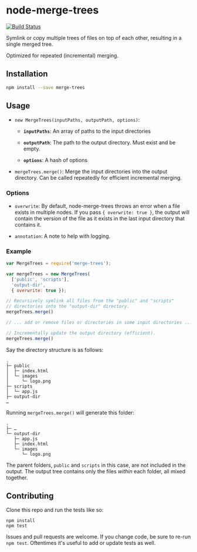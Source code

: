 # node-merge-trees

[![Build Status](https://travis-ci.org/broccolijs/node-merge-trees.svg?branch=master)](https://travis-ci.org/broccolijs/node-merge-trees)

Symlink or copy multiple trees of files on top of each other, resulting in a single merged tree.

Optimized for repeated (incremental) merging.

## Installation

```bash
npm install --save merge-trees
```

## Usage

* `new MergeTrees(inputPaths, outputPath, options)`:

    * **`inputPaths`**: An array of paths to the input directories

    * **`outputPath`**: The path to the output directory. Must exist and be empty.

    * **`options`**: A hash of options

* `mergeTrees.merge()`: Merge the input directories into the output directory.
  Can be called repeatedly for efficient incremental merging.

### Options

* `overwrite`: By default, node-merge-trees throws an error when a file
  exists in multiple nodes. If you pass `{ overwrite: true }`, the output
  will contain the version of the file as it exists in the last input
  directory that contains it.

* `annotation`: A note to help with logging.

### Example

```js
var MergeTrees = require('merge-trees');

var mergeTrees = new MergeTrees(
  ['public', 'scripts'],
  'output-dir',
  { overwrite: true });

// Recursively symlink all files from the "public" and "scripts"
// directories into the "output-dir" directory.
mergeTrees.merge()

// ... add or remove files or directories in some input directories ...

// Incrementally update the output directory (efficient).
mergeTrees.merge()
```

Say the directory structure is as follows:

    .
    ├─ public
    │  ├─ index.html
    │  └─ images
    │     └─ logo.png
    ├─ scripts
    │  └─ app.js
    ├─ output-dir
    …

Running `mergeTrees.merge()` will generate this folder:

    .
    ├─ …
    └─ output-dir
       ├─ app.js
       ├─ index.html
       └─ images
          └─ logo.png

The parent folders, `public` and `scripts` in this case, are not included in the output. The output tree contains only the files *within* each folder, all mixed together.

## Contributing

Clone this repo and run the tests like so:

```
npm install
npm test
```

Issues and pull requests are welcome. If you change code, be sure to re-run
`npm test`. Oftentimes it's useful to add or update tests as well.
